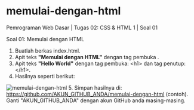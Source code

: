 # memulai-dengan-html
Pemrograman Web Dasar | Tugas 02: CSS &amp; HTML 1 | Soal 01

Soal 01: Memulai dengan HTML
1. Buatlah berkas index.html.
2. Apit teks <strong>"Memulai dengan HTML"</strong> dengan tag pembuka <title> dan tag penutup </title>.
3. Apit teks <strong>"Hello World"</strong> dengan tag pembuka: &lt;h1&gt; dan tag penutup: &lt;/h1&gt;.
4. Hasilnya seperti berikut:
<img src="https://lh7-us.googleusercontent.com/eH5125sofTL3iNWzSmLViZJ_grY2xYes-Yh4ZcJnSws-U4S1QC8jYB5sQNlTQ7qBkHAYQ_vOy-TQu1Yplr52shZaDi9eLi8_rLtymmD9D6dMgskJEnUmq1JhhV6v4c2gl56AqmvdwCDIu9r1AP3eMQ" alt="memulai-dengan-html">
5. Simpan hasilnya di: <a href="#">https://github.com/AKUN_GITHUB_ANDA/memulai-dengan-html</a> (contoh). Ganti "AKUN_GITHUB_ANDA" dengan akun GitHub anda masing-masing.
